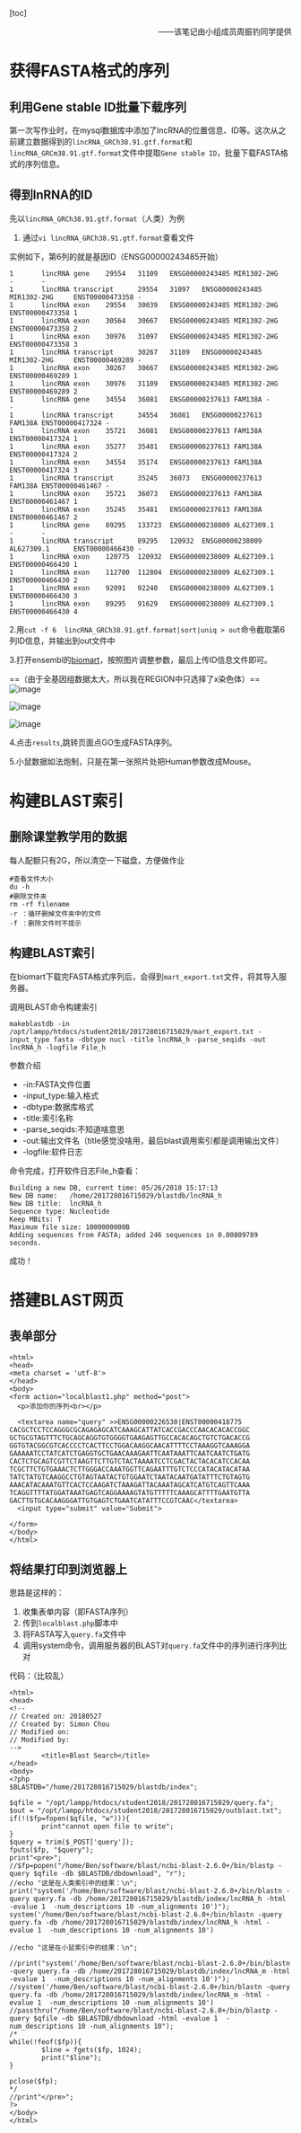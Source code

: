 [toc]

<p align="right">——该笔记由小组成员周振钓同学提供</p>

# 获得FASTA格式的序列
## 利用Gene stable ID批量下载序列
第一次写作业时，在mysql数据库中添加了lncRNA的位置信息、ID等。这次从之前建立数据得到的`lincRNA_GRCh38.91.gtf.format`和`lincRNA_GRCm38.91.gtf.format`文件中提取`Gene stable ID`，批量下载FASTA格式的序列信息。
## 得到lnRNA的ID
先以`lincRNA_GRCh38.91.gtf.format`（人类）为例
1. 通过`vi lincRNA_GRCh38.91.gtf.format`查看文件

实例如下，第6列的就是基因ID（ENSG00000243485开始）
```
1       lincRNA gene    29554   31109   ENSG00000243485 MIR1302-2HG     -       -
1       lincRNA transcript      29554   31097   ENSG00000243485 MIR1302-2HG     ENST00000473358 -
1       lincRNA exon    29554   30039   ENSG00000243485 MIR1302-2HG     ENST00000473358 1
1       lincRNA exon    30564   30667   ENSG00000243485 MIR1302-2HG     ENST00000473358 2
1       lincRNA exon    30976   31097   ENSG00000243485 MIR1302-2HG     ENST00000473358 3
1       lincRNA transcript      30267   31109   ENSG00000243485 MIR1302-2HG     ENST00000469289 -
1       lincRNA exon    30267   30667   ENSG00000243485 MIR1302-2HG     ENST00000469289 1
1       lincRNA exon    30976   31109   ENSG00000243485 MIR1302-2HG     ENST00000469289 2
1       lincRNA gene    34554   36081   ENSG00000237613 FAM138A -       -
1       lincRNA transcript      34554   36081   ENSG00000237613 FAM138A ENST00000417324 -
1       lincRNA exon    35721   36081   ENSG00000237613 FAM138A ENST00000417324 1
1       lincRNA exon    35277   35481   ENSG00000237613 FAM138A ENST00000417324 2
1       lincRNA exon    34554   35174   ENSG00000237613 FAM138A ENST00000417324 3
1       lincRNA transcript      35245   36073   ENSG00000237613 FAM138A ENST00000461467 -
1       lincRNA exon    35721   36073   ENSG00000237613 FAM138A ENST00000461467 1
1       lincRNA exon    35245   35481   ENSG00000237613 FAM138A ENST00000461467 2
1       lincRNA gene    89295   133723  ENSG00000238009 AL627309.1      -       -
1       lincRNA transcript      89295   120932  ENSG00000238009 AL627309.1      ENST00000466430 -
1       lincRNA exon    120775  120932  ENSG00000238009 AL627309.1      ENST00000466430 1
1       lincRNA exon    112700  112804  ENSG00000238009 AL627309.1      ENST00000466430 2
1       lincRNA exon    92091   92240   ENSG00000238009 AL627309.1      ENST00000466430 3
1       lincRNA exon    89295   91629   ENSG00000238009 AL627309.1      ENST00000466430 4

```
2.用`cut -f 6  lincRNA_GRCh38.91.gtf.format|sort|uniq > out`命令截取第6列ID信息，并输出到out文件中

3.打开ensembl的[biomart](http://asia.ensembl.org/biomart/martview/274417045864fe1b2b7636ae8c6c67d8)，按照图片调整参数，最后上传ID信息文件即可。

==（由于全基因组数据太大，所以我在REGION中只选择了x染色体）==
![image](https://github.com/zzddsg/population-genetics/blob/master/1527257019(1).jpg?raw=true)

![image](https://github.com/zzddsg/population-genetics/blob/master/%E5%BE%AE%E4%BF%A1%E6%88%AA%E5%9B%BE_20180525220421.png?raw=true)

![image](https://github.com/zzddsg/population-genetics/blob/master/%E5%BE%AE%E4%BF%A1%E6%88%AA%E5%9B%BE_20180525221212.png?raw=true)

4.点击`results`,跳转页面点GO生成FASTA序列。

5.小鼠数据如法炮制，只是在第一张照片处把Human参数改成Mouse。

# 构建BLAST索引
## 删除课堂教学用的数据
每人配额只有2G，所以清空一下磁盘，方便做作业

```
#查看文件大小
du -h
#删除文件夹
rm -rf filename
-r ：循环删掉文件夹中的文件
-f ：删除文件时不提示
```

## 构建BLAST索引
在biomart下载完FASTA格式序列后，会得到`mart_export.txt`文件，将其导入服务器。


调用BLAST命令构建索引

```
makeblastdb -in /opt/lampp/htdocs/student2018/201728016715029/mart_export.txt -input_type fasta -dbtype nucl -title lncRNA_h -parse_seqids -out lncRNA_h -logfile File_h
```
参数介绍

- -in:FASTA文件位置
- -input_type:输入格式
- -dbtype:数据库格式
- -title:索引名称
- -parse_seqids:不知道啥意思
- -out:输出文件名（title感觉没啥用，最后blast调用索引都是调用输出文件）
- -logfile:软件日志

命令完成，打开软件日志File_h查看：

```
Building a new DB, current time: 05/26/2018 15:17:13
New DB name:   /home/201728016715029/blastdb/lncRNA_h
New DB title:  lncRNA_h
Sequence type: Nucleotide
Keep MBits: T
Maximum file size: 1000000000B
Adding sequences from FASTA; added 246 sequences in 0.00809789 seconds.

```

成功！

# 搭建BLAST网页
## 表单部分

```
<html>
<head>
<meta charset = 'utf-8'>
</head>
<body>
<form action="localblast1.php" method="post">
  <p>添加你的序列<br></p>

  <textarea name="query" >>ENSG00000226530|ENST00000418775
CACGCTCCTCCAGGGCGCAGAGAGCATCAAAGCATTATCACCGACCCAACACACACCGGC
GCTGCGTAGTTTCTGCAGCAGGTGTGGGGTGAAGAGTTGCCACACAGCTGTCTGACACCG
GGTGTACGGCGTCACCCCTCACTTCCTGGACAAGGCAACATTTTCCTAAAGGTCAAAGGA
GAAAAATCCTATCATCTGAGGTGCTGAACAAAGAATTCAATAAATTCAATCAATCTGATG
CACTCTGCAGTCGTTCTAAGTTCTTGTCTACTAAAATCCTCGACTACTACACATCCACAA
TCGCTTCTGTGAAACTCTTGGGACCAAATGGTTCAGAATTTGTCTCCCATACATACATAA
TATCTATGTCAAGGCCTGTAGTAATACTGTGGAATCTAATACAATGATATTTCTGTAGTG
AAACATACAAATGTTCACTCCAAGATCTAAAGATTACAAATAGCATCATGTCAGTTCAAA
TCAGGTTTTATGGATAAATGAGTCAGGAAAAGTATGTTTTTCAAAGCATTTTGAATGTTA
GACTTGTGCACAAGGGATTGTGAGTCTGAATCATATTTCCGTCAAC</textarea>
  <input type="submit" value="Submit">

</form>
</body>
</html>
```
## 将结果打印到浏览器上
思路是这样的：
1. 收集表单内容（即FASTA序列）
2. 传到`localblast.php`脚本中
3. 将FASTA写入`query.fa`文件中
4. 调用system命令，调用服务器的BLAST对`query.fa`文件中的序列进行序列比对

代码：（比较乱）

```
<html>
<head>
<!--
// Created on: 20180527
// Created by: Simon Chou
// Modified on: 
// Modified by: 
-->
        <title>Blast Search</title>
</head>
<body>
<?php
$BLASTDB="/home/201728016715029/blastdb/index";

$qfile = "/opt/lampp/htdocs/student2018/201728016715029/query.fa";
$out = "/opt/lampp/htdocs/student2018/201728016715029/outblast.txt";
if(!($fp=fopen($qfile, "w"))){
        print"cannot open file to write";
}
$query = trim($_POST['query']);
fputs($fp, "$query");
print"<pre>";
//$fp=popen("/home/Ben/software/blast/ncbi-blast-2.6.0+/bin/blastp -query $qfile -db $BLASTDB/dbdownload", "r");
//echo "这是在人类索引中的结果：\n";
print("system('/home/Ben/software/blast/ncbi-blast-2.6.0+/bin/blastn -query query.fa -db /home/201728016715029/blastdb/index/lncRNA_h -html -evalue 1  -num_descriptions 10 -num_alignments 10')");
system('/home/Ben/software/blast/ncbi-blast-2.6.0+/bin/blastn -query query.fa -db /home/201728016715029/blastdb/index/lncRNA_h -html -evalue 1  -num_descriptions 10 -num_alignments 10')

//echo "这是在小鼠索引中的结果：\n";

//print("system('/home/Ben/software/blast/ncbi-blast-2.6.0+/bin/blastn -query query.fa -db /home/201728016715029/blastdb/index/lncRNA_m -html -evalue 1  -num_descriptions 10 -num_alignments 10')");
//system('/home/Ben/software/blast/ncbi-blast-2.6.0+/bin/blastn -query query.fa -db /home/201728016715029/blastdb/index/lncRNA_m -html -evalue 1  -num_descriptions 10 -num_alignments 10')
//passthru("/home/Ben/software/blast/ncbi-blast-2.6.0+/bin/blastp -query $qfile -db $BLASTDB/dbdownload -html -evalue 1  -num_descriptions 10 -num_alignments 10");
/*
while(!feof($fp)){
        $line = fgets($fp, 1024);
        print("$line");
}

pclose($fp);
*/
//print"</pre>";
?>
</body>
</html>

```
